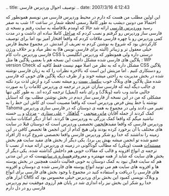 .. title: توصیف احوال وردپرس فارسی .. date: 2007/3/16 4:12:43

این اولین مطلب من هست که دارم در محیط وردپرس فارسی می نویسم همونطور که
احتمالا می دونین دیشب به طور کاملا رسمی لحظه شمار در ساعت ۱۲ شب به صفر
رسید و[وردپرس
فارسی](http://codex.wp-persian.com/index.php?title=%D9%85%D8%B9%D8%B1%D9%81%DB%8C_%D8%A7%D8%B9%D8%B6%D8%A7)
ارائه شد حالا که اومدم بلافاصله به سایت رفتم و نسخه ی فارسی ساز وردپرس
رو گرفتم و نصب کردم که
[مراحل](http://codex.wp-persian.com/index.php?title=%D8%B1%D8%A7%D9%87%D9%86%D9%85%D8%A7%DB%8C_%D9%86%D8%B5%D8%A8_%D8%A8%D8%B3%D8%AA%D9%87_%D9%88%D8%B1%D8%AF%D9%BE%D8%B1%D8%B3_%D9%81%D8%A7%D8%B1%D8%B3%DB%8C_%D9%86%D8%B3%D8%AE%D9%87_2.2#.D9.86.D8.B5.D8.A8_.D8.A8.D8.B3.D8.AA.D9.87_.D9.88.D8.B1.D8.AF.D9.BE.D8.B1.D8.B3_.D9.81.D8.A7.D8.B1.D8.B3.DB.8C)
کاملا ساده ای داشت و در مدت کمی وردپرس رو با چهره فارسی ملاقات کردم که
واقعا افتخار آمیز بود اما برای توصیف کارکردش بود که شروع به نوشتن کردم
نه تعریف از آمدنش. در مجموع محیط فارس خیلی معقول تر و زیباتر (البته برای
فارسی نویس ها) به نظر میاد و بر خلاف ورژن فارسی وردپرس دات کام CSS درستی
داره ولی همونطور که وردپرس انگلیسی با پلاگین های فارسی شده مشکل داشت این
نسخه هم با بعضی پلاگین ها مثل : WP version Check مشکل داره که به نظر من
اصلا مهم نیست فقط کافیه که CSS پلاگین رو دستکاری کنیم . اما مزیتش این
است که بالاخره نظرات را که به زبان فارسی نوشته شده در بخش مدیریت به
راحتی میشه خوند و از طرف دیگه پلاگین های خوبی که فارسی شده مثل پلاگین
های وبلاگ خوب [پیکسل
پست](http://www.pixelpost.ir/weblog/category/wordpress) رو میشه نصب کرد
و ازش لذت برد نکته ی جالب دیگه اینه که فارسی سازان عزیز در ترجمه ی
وردپرس کلامات را به صورت جالبی مانند وب نامه (وبلاگ) و رای نامه (ایمیل)
ترجمه کرده اند. به طور کلی تنها مشکلی که من در این نسخه از فارسی ساز
دیدم در بخش نوشتن مطلب بود که استایل نوشته با خط پیش فرض وردپرس است که
واقعا مصیبت است ای کاش این خط را به Tahoma تغییر می دادند ولی در مجموع
به همه ی دوستان که در فارسی سازی وردپرس کمک کردند از جمله آقایان [مانی
منجمی](http://www.manionline.org/weblog) -
[گناهکار](http://www.gonahkar.com/) - [علی
ستاری](http://weblog.corelist.net/) - [مزدک](http://www.mazdakam.com/) و
[…](http://codex.wp-persian.com/index.php?title=%D9%85%D8%B9%D8%B1%D9%81%DB%8C_%D8%A7%D8%B9%D8%B6%D8%A7)
خسته نباشید میگم که واقعا کمک بزرگی به وردپرسی ها کردند. اما از دیگر
امکانات سایت وردپرس فارسی که واقعا
مفیده[انجمن](http://forum.wp-persian.com/) تخصصی وردپرس است که دوستان
قبلا در سایت های مختلف با آن برخورد کرده بودند ولی هیچ کدام از این انجمن
ها تخصص کافی در این زمینه را نداشتند که خدا رو شکر وردپرس فارسی واقعا
تخصصی شروع کرده (از افراد عضو شده تو انجمن میشه بهش پی برد). یکی دیگر از
بخش های مفید سایت هم بخش [مستندات](http://codex.wp-persian.com/) هست
(ویکی) که مطالب گوناگونی در زمینه ی وردپرس ارائه میده از نصب تا ترجمه ی
انواع افزونه و قالب که مقالات خوبی هم داخلش گذاشته شده. یکی دیگر از بخش
های سایت که شاید از همه مهمتره و معروفتره[سیاره ی
سایت](http://planet.wp-persian.com/)هست که در این مدتی هم که سایت فعال
نبود به کمک دوستان به خوبی فعالیت داشت همچنین در بخش پوسته ها و افزونه
های سایت هم می تونید انواع پوسته های فارسی شده ی دوستان و افزونه های
فارسی را دریافت و استفاده کنید در مجموع با وجود بخش های فارسی برای انواع
ابزار های CMS و وبلاگ نویسی کمبود این بخش برای وردپرس خیلی محسوس بود که
خدا رو شکر این بخش نیز راه اندازی شد در پایان هم آرزوی موفقیت تیم وردپرس
فارسی رو در دل دارم
